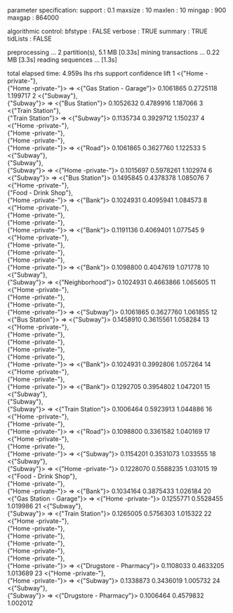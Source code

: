 parameter specification:
support :    0.1
maxsize :     10
maxlen  :     10
mingap  :    900
maxgap  : 864000

algorithmic control:
bfstype  : FALSE
verbose  :  TRUE
summary  :  TRUE
tidLists : FALSE

preprocessing ... 2 partition(s), 5.1 MB [0.33s]
mining transactions ... 0.22 MB [3.3s]
reading sequences ... [1.3s]

total elapsed time: 4.959s
    lhs                           rhs                          support confidence     lift
  1 <{"Home -private-"},                                        
     {"Home -private-"}>       => <{"Gas Station - Garage"}> 0.1061865  0.2725118 1.199717
  2 <{"Subway"},                                                
     {"Subway"}>               => <{"Bus Station"}>          0.1052632  0.4789916 1.187066
  3 <{"Train Station"},                                         
     {"Train Station"}>        => <{"Subway"}>               0.1135734  0.3929712 1.150237
  4 <{"Home -private-"},                                        
     {"Home -private-"},                                        
     {"Home -private-"},                                        
     {"Home -private-"}>       => <{"Road"}>                 0.1061865  0.3627760 1.122533
  5 <{"Subway"},                                                
     {"Subway"},                                                
     {"Subway"}>               => <{"Home -private-"}>       0.1015697  0.5978261 1.102974
  6 <{"Subway"}>               => <{"Bus Station"}>          0.1495845  0.4378378 1.085076
  7 <{"Home -private-"},                                        
     {"Food - Drink Shop"},                                     
     {"Home -private-"}>       => <{"Bank"}>                 0.1024931  0.4095941 1.084573
  8 <{"Home -private-"},                                        
     {"Home -private-"},                                        
     {"Home -private-"},                                        
     {"Home -private-"}>       => <{"Bank"}>                 0.1191136  0.4069401 1.077545
  9 <{"Home -private-"},                                        
     {"Home -private-"},                                        
     {"Home -private-"},                                        
     {"Home -private-"},                                        
     {"Home -private-"}>       => <{"Bank"}>                 0.1098800  0.4047619 1.071778
 10 <{"Subway"},                                                
     {"Subway"}>               => <{"Neighborhood"}>         0.1024931  0.4663866 1.065605
 11 <{"Home -private-"},                                        
     {"Home -private-"},                                        
     {"Home -private-"},                                        
     {"Home -private-"}>       => <{"Subway"}>               0.1061865  0.3627760 1.061855
 12 <{"Bus Station"}>          => <{"Subway"}>               0.1458910  0.3615561 1.058284
 13 <{"Home -private-"},                                        
     {"Home -private-"},                                        
     {"Home -private-"},                                        
     {"Home -private-"},                                        
     {"Home -private-"},                                        
     {"Home -private-"}>       => <{"Bank"}>                 0.1024931  0.3992806 1.057264
 14 <{"Home -private-"},                                        
     {"Home -private-"},                                        
     {"Home -private-"}>       => <{"Bank"}>                 0.1292705  0.3954802 1.047201
 15 <{"Subway"},                                                
     {"Subway"},                                                
     {"Subway"}>               => <{"Train Station"}>        0.1006464  0.5923913 1.044886
 16 <{"Home -private-"},                                        
     {"Home -private-"},                                        
     {"Home -private-"}>       => <{"Road"}>                 0.1098800  0.3361582 1.040169
 17 <{"Home -private-"},                                        
     {"Home -private-"},                                        
     {"Home -private-"}>       => <{"Subway"}>               0.1154201  0.3531073 1.033555
 18 <{"Subway"},                                                
     {"Subway"}>               => <{"Home -private-"}>       0.1228070  0.5588235 1.031015
 19 <{"Food - Drink Shop"},                                     
     {"Home -private-"},                                        
     {"Home -private-"}>       => <{"Bank"}>                 0.1034164  0.3875433 1.026184
 20 <{"Gas Station - Garage"}> => <{"Home -private-"}>       0.1255771  0.5528455 1.019986
 21 <{"Subway"},                                                
     {"Subway"}>               => <{"Train Station"}>        0.1265005  0.5756303 1.015322
 22 <{"Home -private-"},                                        
     {"Home -private-"},                                        
     {"Home -private-"},                                        
     {"Home -private-"},                                        
     {"Home -private-"},                                        
     {"Home -private-"},                                        
     {"Home -private-"}>       => <{"Drugstore - Pharmacy"}> 0.1108033  0.4633205 1.013689
 23 <{"Home -private-"},                                        
     {"Home -private-"}>       => <{"Subway"}>               0.1338873  0.3436019 1.005732
 24 <{"Subway"},                                                
     {"Subway"}>               => <{"Drugstore - Pharmacy"}> 0.1006464  0.4579832 1.002012
